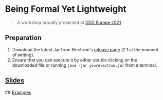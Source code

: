 # Being Formal Yet Lightweight

> A workshop proudly presented at [DDD Europe 2021](https://labs.dddeurope.com/2021/program/)

## Preparation

1. Download the latest Jar from Electrum's [release page](https://github.com/haslab/Electrum2/releases) (2.1 at the moment of writing).
2. Ensure that you can execute it by either double clicking on the downloaded file or running `java -jar yourelectrum.jar` from a terminal.

## [Slides](serras.github.io/dddeu21/slides)

## [Examples](serras.github.io/dddeu21/examples)
